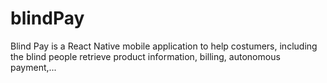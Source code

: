 # blindPay
Blind Pay is a React Native mobile application to help costumers, including the blind people retrieve product information, billing, autonomous payment,...
